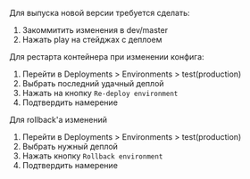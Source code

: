 Для выпуска новой версии требуется сделать:

1. Закоммитить изменения в dev/master
2. Нажать play на стейджах с деплоем 

Для рестарта контейнера при изменении конфига:

1. Перейти в Deployments > Environments > test(production)
2. Выбрать последний удачный деплой
3. Нажать на кнопку `Re-deploy environment`
4. Подтвердить намерение

Для rollback'a изменений

1. Перейти в Deployments > Environments > test(production)
2. Выбрать нужный деплой 
3. Нажать кнопку `Rollback environment`
4. Подтвердить намерение
